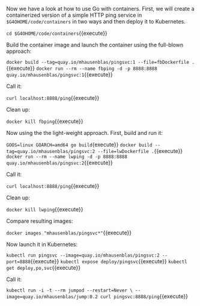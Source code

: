 Now we have a look at how to use Go with containers. First, we will create a containerized version of a simple HTTP ping service in `$G4OHOME/code/containers` in two ways and then deploy it to Kubernetes.

`cd $G4OHOME/code/containers`{{execute}}  

Build the container image and launch the container using the full-blown approach:

`docker build --tag=quay.io/mhausenblas/pingsvc:1 --file=fbDockerfile .`{{execute}}
`docker run --rm --name fbping -d -p 8888:8888 quay.io/mhausenblas/pingsvc:1`{{execute}}

Call it:

`curl localhost:8888/ping`{{execute}}

Clean up:

`docker kill fbping`{{execute}}

Now using the the light-weight approach. First, build and run it:

`GOOS=linux GOARCH=amd64 go build`{execute}}
`docker build --tag=quay.io/mhausenblas/pingsvc:2 --file=lwDockerfile .`{{execute}}
`docker run --rm --name lwping -d -p 8888:8888 quay.io/mhausenblas/pingsvc:2`{{execute}}

Call it:

`curl localhost:8888/ping`{{execute}}

Clean up:

`docker kill lwping`{{execute}}

Compare resulting images:

`docker images "mhausenblas/pingsvc*"`{{execute}}

Now launch it in Kubernetes:

`kubectl run pingsvc --image=quay.io/mhausenblas/pingsvc:2 --port=8888`{{execute}}
`kubectl expose deploy/pingsvc`{{execute}}
`kubectl get deploy,po,svc`{{execute}}

Call it:

`kubectl run -i -t --rm jumpod --restart=Never \
                      --image=quay.io/mhausenblas/jump:0.2 curl pingsvc:8888/ping`{{execute}}